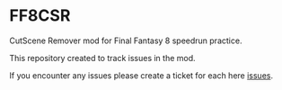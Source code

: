 # FF8CSR
CutScene Remover mod for Final Fantasy 8 speedrun practice.

This repository created to track issues in the mod.

If you encounter any issues please create a ticket for each here [issues](https://github.com/Dzoiver/FF8CSR/issues).
